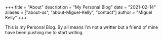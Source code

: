 +++
title = "About"
description = "My Personal Blog"
date = "2021-02-14"
aliases = ["about-us", "about-Miguel-Kelly", "contact"]
author = "Miguel Kelly"
+++

This is my Personal Blog. By all means I'm not a writter but a friend of mine have been pushing me to start writing.

